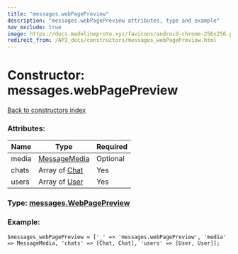 ```yaml
---
title: "messages.webPagePreview"
description: "messages.webPagePreview attributes, type and example"
nav_exclude: true
image: https://docs.madelineproto.xyz/favicons/android-chrome-256x256.png
redirect_from: /API_docs/constructors/messages_webPagePreview.html
---
```

# Constructor: messages.webPagePreview  
[Back to constructors index](/API_docs/constructors/index.html)



### Attributes:

| Name     |    Type       | Required |
|----------|---------------|----------|
|media|[MessageMedia](/API_docs/types/MessageMedia.html) | Optional|
|chats|Array of [Chat](/API_docs/types/Chat.html) | Yes|
|users|Array of [User](/API_docs/types/User.html) | Yes|



### Type: [messages.WebPagePreview](/API_docs/types/messages.WebPagePreview.html)


### Example:

```
$messages_webPagePreview = ['_' => 'messages.webPagePreview', 'media' => MessageMedia, 'chats' => [Chat, Chat], 'users' => [User, User]];
```  
